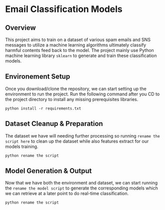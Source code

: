 # Email Classification Models
## Overview
This project aims to train on a dataset of various spam emails and SNS messages to utilize a machine learning algorithms ultimately classify harmful contents feed back to the model. The project mainly use Python machine learning library `sklearn` to generate and train these classification models.

## Environement Setup
Once you download/clone the repository, we can start setting up the environment to run the project. Run the following command after you CD to the project directory to install any missing prerequisites libraries. 
```
python install -r requirements.txt
```
## Dataset Cleanup & Preparation
The dataset we have will needing further processing so running ` rename the script here ` to clean up the dataset while also features extract for our models training.
```
python rename the script
```
## Model Generation & Output
Now that we have both the environment and dataset, we can start running the ` rename the model script ` to generate the corresponding models which we can retrieve at a later point to do real-time classification.
```
python rename the script
```